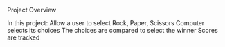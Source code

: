 Project Overview

In this project:
    Allow a user to select Rock, Paper, Scissors
    Computer selects its choices
    The choices are compared to select the winner
    Scores are tracked